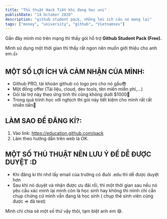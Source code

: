 ```yaml
---
title: "Thủ thuật Hack Tiền khi đang học uni"
publishDate: "14 October 2020"
description: "github student pack, những lợi ích cảu nó mang lại"
tags: ["money", "university", "github", "Vietnamses"]
---
```


Gần đây mình mò trên mạng thì thấy gói hỗ trợ **Github Student Pack (Free).**

Mình sử dụng một thời gian thì thấy rất ngon nên muốn giới thiệu cho anh em.👍

## **MỘT SỐ LỢI ÍCH VÀ CẢM NHẬN CỦA MÌNH:**

- Github PRO, tài khoản github có logo pro cho nó gầu😎
- Một đống offer (Tài liệu, cloud, dev tools, tên miền miễn phí,...)
- Gói tài trợ này theo ứng tính thì cũng không dưới $1000🤑
- Trong quá trình học với nghịch thì gói này tiết kiệm cho mình rất rất nhiền
  tiền🤑

## **LÀM SAO ĐỂ ĐĂNG KÍ?:**

1. Vào link: https://education.github.com/pack
2. Làm theo hướng dẫn trên web là OK.

## **MỘT SỐ THỦ THUẬT NÊN LƯU Ý ĐỂ DỄ ĐƯỢC DUYỆT :D**

- Khi đăng kí thì nhớ lấy email của trường có đuôi .edu thì dễ được duyệt hơn
- Sau khi nó duyệt và nhận được ưu đãi rồi, thì một thời gian sau nếu nó yêu cầu
  xác minh lại mình còn là học sinh hay không thì mình chỉ cần chụp chứng cứ
  mình vẫn đang là học sinh ( chụp thẻ sinh viên cũng được ⇒ đã test)

Mình chỉ chia sẻ một số thứ vậy thôi, tạm biệt anh em 😄.

